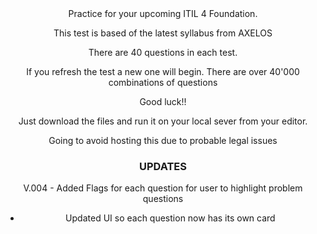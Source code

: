 <div align="center">Practice for your upcoming ITIL 4 Foundation.

This test is based of the latest syllabus from AXELOS

There are 40 questions in each test. 

If you refresh the test a new one will begin. There are over 40'000 combinations of questions

Good luck!!

Just download the files and run it on your local sever from your editor. 

Going to avoid hosting this due to probable legal issues
</div>

<div align="center">
<h3> UPDATES </h3>
<p> V.004 
- Added Flags for each question for user to highlight problem questions

- Updated UI so each question now has its own card

</p>
</div>





